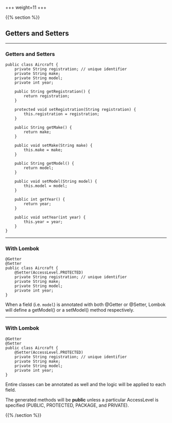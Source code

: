 +++
weight=11
+++

{{% section %}}

## Getters and Setters

---

### Getters and Setters


```java{|7-37|11-13}
public class Aircraft {
    private String registration; // unique identifier
    private String make;
    private String model;
    private int year;

    public String getRegistration() {
        return registration;
    }

    protected void setRegistration(String registration) {
        this.registration = registration;
    }

    public String getMake() {
        return make;
    }

    public void setMake(String make) {
        this.make = make;
    }

    public String getModel() {
        return model;
    }

    public void setModel(String model) {
        this.model = model;
    }

    public int getYear() {
        return year;
    }

    public void setYear(int year) {
        this.year = year;
    }
}
```

---

### With Lombok

```java{}
@Getter
@Setter
public class Aircraft {
    @Setter(AccessLevel.PROTECTED)
    private String registration; // unique identifier
    private String make;
    private String model;
    private int year;
}
```

When a field (i.e. `model`) is annotated with both @Getter or @Setter, Lombok will define a getModel() or a setModel() method respectively.

---

### With Lombok

```java{1-2|4-5}
@Getter
@Setter
public class Aircraft {
    @Setter(AccessLevel.PROTECTED)
    private String registration; // unique identifier
    private String make;
    private String model;
    private int year;
}
```

Entire classes can be annotated as well and the logic will be applied to each field.

The generated methods will be **public** unless a particular AccessLevel is specified (PUBLIC, PROTECTED, PACKAGE, and PRIVATE).

{{% /section %}}